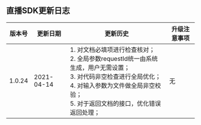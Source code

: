 ## 直播SDK更新日志

| 版本号 | 更新日期 | 更新历史 | 升级注意事项 |
| -- | -- | -- |  -- |
| 1.0.24 | 2021-04-14 | 1. 对文档必填项进行检查核对；<br /> 2. 全局参数requestId统一由系统生成，用户无需设置；<br /> 3. 对代码非空检查进行全局优化；<br /> 4. 对输入参数为文件做全局非空校验；<br /> 5. 对于返回文档的接口，优化错误返回处理； |  无 |